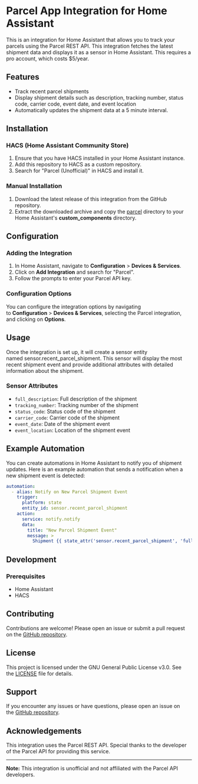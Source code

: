 Parcel App Integration for Home Assistant
=====================================

This is an integration for Home Assistant that allows you to track your parcels using the Parcel REST API. This integration fetches the latest shipment data and displays it as a sensor in Home Assistant. This requires a pro account, which costs $5/year.

Features
--------

-   Track recent parcel shipments
-   Display shipment details such as description, tracking number, status code, carrier code, event date, and event location
-   Automatically updates the shipment data at a 5 minute interval.

Installation
------------

### HACS (Home Assistant Community Store)

1.  Ensure that you have HACS installed in your Home Assistant instance.
2.  Add this repository to HACS as a custom repository.
3.  Search for "Parcel (Unofficial)" in HACS and install it.

### Manual Installation

1.  Download the latest release of this integration from the GitHub repository.
2.  Extract the downloaded archive and copy the [parcel](/custom_components/parcel/) directory to your Home Assistant's **custom_components** directory.

Configuration
-------------

### Adding the Integration

1.  In Home Assistant, navigate to **Configuration** > **Devices & Services**.
2.  Click on **Add Integration** and search for "Parcel".
3.  Follow the prompts to enter your Parcel API key.

### Configuration Options

You can configure the integration options by navigating to **Configuration** > **Devices & Services**, selecting the Parcel integration, and clicking on **Options**.

Usage
-----

Once the integration is set up, it will create a sensor entity named sensor.recent_parcel_shipment. This sensor will display the most recent shipment event and provide additional attributes with detailed information about the shipment.

### Sensor Attributes
-   `full_description`: Full description of the shipment
-   `tracking_number`: Tracking number of the shipment
-   `status_code`: Status code of the shipment
-   `carrier_code`: Carrier code of the shipment
-   `event_date`: Date of the shipment event
-   `event_location`: Location of the shipment event

Example Automation
------------------

You can create automations in Home Assistant to notify you of shipment updates. Here is an example automation that sends a notification when a new shipment event is detected:

```yaml
automation:
  - alias: Notify on New Parcel Shipment Event
    trigger:
      platform: state
      entity_id: sensor.recent_parcel_shipment
    action:
      service: notify.notify
      data:
        title: "New Parcel Shipment Event"
        message: >
          Shipment {{ state_attr('sensor.recent_parcel_shipment', 'full_description') }} has a new event: {{ state_attr('sensor.recent_parcel_shipment', 'event_date') }} - {{ state_attr('sensor.recent_parcel_shipment', 'event_location') }} - {{ states('sensor.recent_parcel_shipment') }}
```

Development
-----------

### Prerequisites

-   Home Assistant
-   HACS

Contributing
------------

Contributions are welcome! Please open an issue or submit a pull request on the [GitHub repository](https://github.com/jmdevita/parcel-ha/pulls).

License
-------

This project is licensed under the GNU General Public License v3.0. See the [LICENSE](/LICENSE) file for details.

Support
-------

If you encounter any issues or have questions, please open an issue on the [GitHub repository](https://github.com/jmdevita/parcel-ha/issues).

Acknowledgements
----------------

This integration uses the Parcel REST API. Special thanks to the developer of the Parcel API for providing this service.

* * * * *

**Note:** This integration is unofficial and not affiliated with the Parcel API developers.